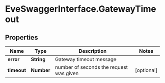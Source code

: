 # EveSwaggerInterface.GatewayTimeout

## Properties
Name | Type | Description | Notes
------------ | ------------- | ------------- | -------------
**error** | **String** | Gateway timeout message | 
**timeout** | **Number** | number of seconds the request was given | [optional] 


